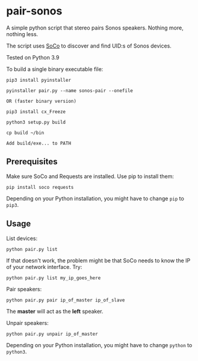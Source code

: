 # pair-sonos
A simple python script that stereo pairs Sonos speakers. Nothing more, nothing less.

The script uses [SoCo](https://github.com/SoCo/SoCo) to discover and find UID:s of Sonos devices.

Tested on Python 3.9

To build a single binary executable file:

```
pip3 install pyinstaller

pyinstaller pair.py --name sonos-pair --onefile

OR (faster binary version)

pip3 install cx_Freeze

python3 setup.py build

cp build ~/bin

Add build/exe... to PATH
```

## Prerequisites

Make sure SoCo and Requests are installed. Use pip to install them:

```
pip install soco requests
```

Depending on your Python installation, you might have to change `pip` to `pip3`.

## Usage

List devices:
```
python pair.py list
```

If that doesn't work, the problem might be that SoCo needs to know the IP of your network interface. Try:
```
python pair.py list my_ip_goes_here
```

Pair speakers:
```
python pair.py pair ip_of_master ip_of_slave
```

The **master** will act as the **left** speaker.

Unpair speakers:
```
python pair.py unpair ip_of_master
```

Depending on your Python installation, you might have to change `python` to `python3`.
